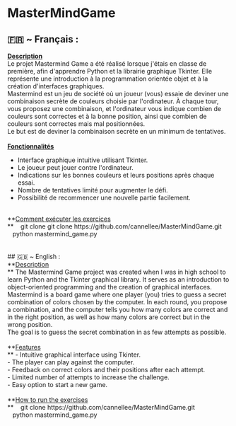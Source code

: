 # MasterMindGame
## 🇫🇷 ~ Français :<br>
**<u>Description<br></u>**
Le projet Mastermind Game a été réalisé lorsque j'étais en classe de première, afin d'apprendre Python et la librairie graphique Tkinter. Elle représente une introduction à la programmation orientée objet et à la création d'interfaces graphiques.<br>
Mastermind est un jeu de société où un joueur (vous) essaie de deviner une combinaison secrète de couleurs choisie par l'ordinateur. À chaque tour, vous proposez une combinaison, et l'ordinateur vous indique combien de couleurs sont correctes et à la bonne position, ainsi que combien de couleurs sont correctes mais mal positionnées.<br>
Le but est de deviner la combinaison secrète en un minimum de tentatives.<br>
<br>
**<u>Fonctionnalités<br></u>**
- Interface graphique intuitive utilisant Tkinter.<br>
- Le joueur peut jouer contre l'ordinateur.<br>
- Indications sur les bonnes couleurs et leurs positions après chaque essai.<br>
- Nombre de tentatives limité pour augmenter le défi.<br>
- Possibilité de recommencer une nouvelle partie facilement.<br>
<br>
**<u>Comment exécuter les exercices<br></u>**
&nbsp;&nbsp;&nbsp;git clone git clone https://github.com/cannellee/MasterMindGame.git<br>
&nbsp;&nbsp;&nbsp;python mastermind_game.py<br>
<br>
<br>
## 🇬🇧 ~ English :<br>
**<u>Description<br></u>**
The Mastermind Game project was created when I was in high school to learn Python and the Tkinter graphical library. It serves as an introduction to object-oriented programming and the creation of graphical interfaces.<br>
Mastermind is a board game where one player (you) tries to guess a secret combination of colors chosen by the computer. In each round, you propose a combination, and the computer tells you how many colors are correct and in the right position, as well as how many colors are correct but in the wrong position.<br>
The goal is to guess the secret combination in as few attempts as possible.<br>
<br>
**<u>Features<br></u>** 
- Intuitive graphical interface using Tkinter.<br>
- The player can play against the computer.<br>
- Feedback on correct colors and their positions after each attempt.<br>
- Limited number of attempts to increase the challenge.<br>
- Easy option to start a new game.<br>
<br>
**<u>How to run the exercises<br></u>**
&nbsp;&nbsp;&nbsp;git clone https://github.com/cannellee/MasterMindGame.git<br>
&nbsp;&nbsp;&nbsp;python mastermind_game.py<br>
